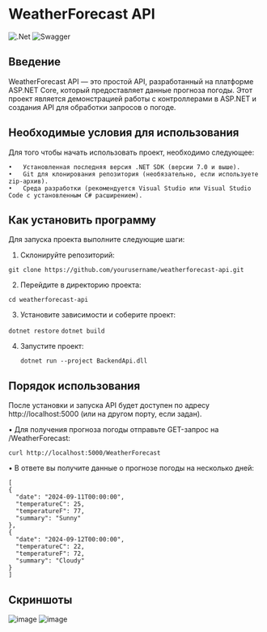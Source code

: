 # WeatherForecast API
![.Net](https://img.shields.io/badge/.NET-5C2D91?style=for-the-badge&logo=.net&logoColor=white)
![Swagger](https://img.shields.io/badge/-Swagger-%23Clojure?style=for-the-badge&logo=swagger&logoColor=white)
## Введение

WeatherForecast API — это простой API, разработанный на платформе ASP.NET Core, который предоставляет данные прогноза погоды. Этот проект является демонстрацией работы с контроллерами в ASP.NET и создания API для обработки запросов о погоде.

## Необходимые условия для использования

Для того чтобы начать использовать проект, необходимо следующее:

	•	Установленная последняя версия .NET SDK (версии 7.0 и выше).
	•	Git для клонирования репозитория (необязательно, если используете zip-архив).
	•	Среда разработки (рекомендуется Visual Studio или Visual Studio Code с установленным C# расширением).

## Как установить программу

Для запуска проекта выполните следующие шаги:

1. Склонируйте репозиторий:
 
```git clone https://github.com/yourusername/weatherforecast-api.git```

2. Перейдите в директорию проекта:

 ```cd weatherforecast-api```

3. Установите зависимости и соберите проект:

  ```dotnet restore```
  ```dotnet build```

4. Запустите проект:

   ```dotnet run --project BackendApi.dll```
 


## Порядок использования

После установки и запуска API будет доступен по адресу http://localhost:5000 (или на другом порту, если задан).

•	Для получения прогноза погоды отправьте GET-запрос на /WeatherForecast:

 ```curl http://localhost:5000/WeatherForecast```

•	В ответе вы получите данные о прогнозе погоды на несколько дней:
  ```
[
  {
    "date": "2024-09-11T00:00:00",
    "temperatureC": 25,
    "temperatureF": 77,
    "summary": "Sunny"
  },
  {
    "date": "2024-09-12T00:00:00",
    "temperatureC": 22,
    "temperatureF": 72,
    "summary": "Cloudy"
  }
]
```

## Скриншоты

![image](https://github.com/user-attachments/assets/33fccf72-f0b0-4bcc-93c5-86b66cecfe4d)
![image](https://github.com/user-attachments/assets/88c5f100-9d80-4c35-a3a7-d5b0be073707)



 

